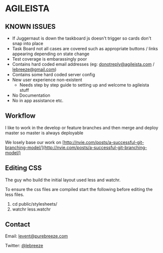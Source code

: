 AGILEISTA
=========

KNOWN ISSUES
------------

 * If Juggernaut is down the taskboard js doesn't trigger so cards don't snap into place
 * Task Board not all cases are covered such as appropriate buttons / links appearing depending on state change
 * Test coverage is embarassingly poor
 * Contains hard coded email addresses (eg: donotreply@agileista.com / lebreeze@gmail.com)
 * Contains some hard coded server config
 * New user experience non-existent
   * Needs step by step guide to setting up and welcome to agileista stuff
 * No Documentation
 * No in app assistance etc.

Workflow
--------

I like to work in the develop or feature branches and then merge and deploy master so master is always deployable

We losely base our work on [http://nvie.com/posts/a-successful-git-branching-model/](http://nvie.com/posts/a-successful-git-branching-model/)

Editing CSS
-----------

The guy who build the initial layout used less and watchr.

To ensure the css files are compiled start the following before editing the less files.

 1. cd public/stylesheets/
 2. watchr less.watchr

Contact
-------

Email: [levent@purebreeze.com](mailto:levent@purebreeze.com)

Twitter: [@lebreeze](http://twitter.com/lebreeze)

